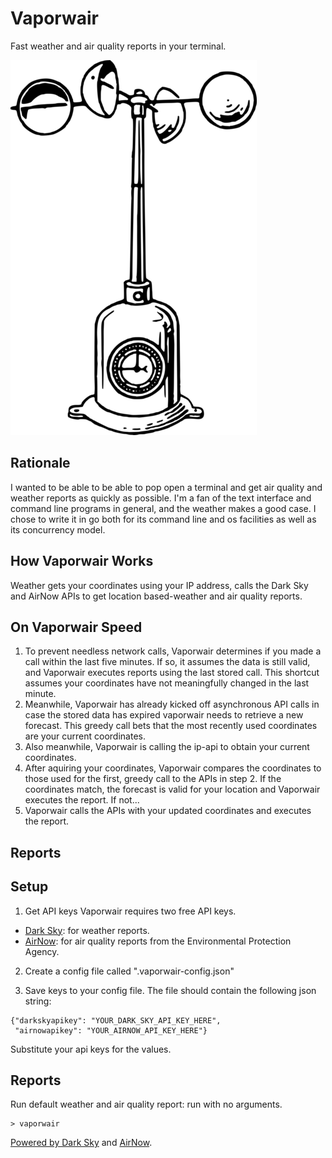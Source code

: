 # Vaporwair
Fast weather and air quality reports in your terminal.  

![alt text](https://github.com/jeff-bruemmer/vaporwair/raw/master/anemometer-medium.png "Anemometer")

## Rationale
I wanted to be able to be able to pop open a terminal and get air quality and weather reports as quickly as possible. I'm a fan of the text interface and command line programs in general, and the weather makes a good case. I chose to write it in go both for its command line and os facilities as well as its concurrency model.

## How Vaporwair Works
Weather gets your coordinates using your IP address, calls the Dark Sky and AirNow APIs to get location based-weather and air quality reports.

## On Vaporwair Speed
1. To prevent needless network calls, Vaporwair determines if you made a call within the last five minutes. If so, it assumes the data is still valid, and Vaporwair executes reports using the last stored call. This shortcut assumes your coordinates have not meaningfully changed in the last minute.
2. Meanwhile, Vaporwair has already kicked off asynchronous API calls in case the stored data has expired vaporwair needs to retrieve a new forecast. This greedy call bets that the most recently used coordinates are your current coordinates. 
3. Also meanwhile, Vaporwair is calling the ip-api to obtain your current coordinates.
4. After aquiring your coordinates, Vaporwair compares the coordinates to those used for the first, greedy call to the APIs in step 2. If the coordinates match, the forecast is valid for your location and Vaporwair executes the report. If not...
5. Vaporwair calls the APIs with your updated coordinates and executes the report.

## Reports


## Setup
1. Get API keys 
Vaporwair requires two free API keys.

- [Dark Sky](https://darksky.net/dev): for weather reports.
- [AirNow](https://docs.airnowapi.org/): for air quality reports from the Environmental Protection Agency.

2. Create a config file called ".vaporwair-config.json"

3. Save keys to your config file. The file should contain the following json string:

```
{"darkskyapikey": "YOUR_DARK_SKY_API_KEY_HERE",
 "airnowapikey": "YOUR_AIRNOW_API_KEY_HERE"}
```
Substitute your api keys for the values. 

## Reports
Run default weather and air quality report: run with no arguments.
```
> vaporwair
```

[Powered by Dark Sky](https://darksky.net/poweredby/) and [AirNow](https://airnow.gov/).

